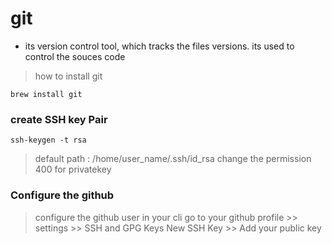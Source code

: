 
# git

- its version control tool, which tracks the files versions. its used to control the souces code

> how to install git

```
brew install git
```

### create SSH key Pair

```
ssh-keygen -t rsa
```
> default path : /home/user_name/.ssh/id_rsa
> change the permission 400 for privatekey

### Configure the github

> configure the github user in your cli
> go to your github profile >> settings >> SSH and GPG Keys
> New SSH Key >> Add your public key 
